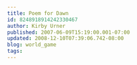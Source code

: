 ```yaml
---
title: Poem for Dawn
id: 8248918914242330467
author: Kirby Urner
published: 2007-06-09T15:19:00.001-07:00
updated: 2008-12-10T07:39:06.742-08:00
blog: world_game
tags: 
---
```


